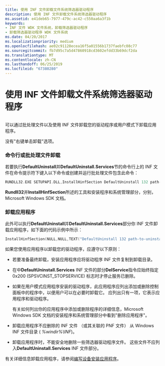 ```yaml
---
title: 使用 INF 文件卸载文件系统筛选器驱动程序
description: 使用 INF 文件卸载文件系统筛选器驱动程序
ms.assetid: e41deb65-7977-479c-ac42-c550aa6a3f1b
keywords:
- INF 文件 WDK 文件系统，卸载筛选器驱动程序
- 卸载筛选器驱动程序 WDK 文件系统
ms.date: 04/20/2017
ms.localizationpriority: medium
ms.openlocfilehash: ae02c91128ecea16f5a01556b1737faebfc08c77
ms.sourcegitcommit: fb7d95c7a5d47860918cd3602efdd33b69dcf2da
ms.translationtype: MT
ms.contentlocale: zh-CN
ms.lasthandoff: 06/25/2019
ms.locfileid: "67380280"
---
```

# <a name="using-an-inf-file-to-uninstall-a-file-system-filter-driver"></a>使用 INF 文件卸载文件系统筛选器驱动程序


## <span id="ddk_using_an_inf_file_to_uninstall_a_file_system_filter_driver_if"></span><span id="DDK_USING_AN_INF_FILE_TO_UNINSTALL_A_FILE_SYSTEM_FILTER_DRIVER_IF"></span>


可以通过批处理文件以及使用 INF 文件卸载您的驱动程序或用户模式下卸载应用程序。

没有"右键单击卸载"选项。

### <a name="span-idcommand-lineorbatchfileuninstallspanspan-idcommand-lineorbatchfileuninstallspanspan-idcommand-lineorbatchfileuninstallspancommand-line-or-batch-file-uninstall"></a><span id="Command-Line_or_Batch_File_Uninstall"></span><span id="command-line_or_batch_file_uninstall"></span><span id="COMMAND-LINE_OR_BATCH_FILE_UNINSTALL"></span>命令行或批处理文件卸载

若要执行**DefaultUninstall**并**DefaultUninstall.Services**节的命令行上的 INF 文件在命令提示符下键入以下命令或创建并运行批处理文件包含此命令：

```cpp
RUNDLL32.EXE SETUPAPI.DLL,InstallHinfSection DefaultUninstall 132 path-to-uninstall-dir\infname.inf
```

**Rundll32**并**InstallHinfSection**所述的工具和安装程序和系统管理部分，分别，Microsoft Windows SDK 文档。

### <a name="span-iduninstallapplicationspanspan-iduninstallapplicationspanspan-iduninstallapplicationspanuninstall-application"></a><span id="Uninstall_Application"></span><span id="uninstall_application"></span><span id="UNINSTALL_APPLICATION"></span>卸载应用程序

此外可以执行**DefaultUninstall**并**DefaultUninstall.Services**部分你 INF 文件卸载应用程序，如下面的代码示例中所示：

```cpp
InstallHinfSection(NULL,NULL,TEXT("DefaultUninstall 132 path-to-uninstall-dir\infname.inf"),0); 
```

如果您使用应用程序以卸载您的驱动程序，应遵守以下原则：

-   若要准备最终卸载，安装应用程序应将驱动程序 INF 文件复制到卸载目录。

-   在中**DefaultUninstall.Services** INF 文件的部分**DelService**指令应始终指定 0x200 (SPSVCINST\_STOPSERVICE) 标志时才停止服务已删除。

-   如果在用户模式应用程序安装的驱动程序，此应用程序应列出添加或删除控制面板中的程序中，以便用户可以在必要时卸载它。 应列出只有一项，它表示应用程序和驱动程序。

    有关如何列出你的应用程序中添加或删除程序的详细信息，Microsoft Windows SDK 文档的安装程序和系统管理部分中看到"删除应用程序"。

-   卸载应用程序不应删除的 INF 文件 （或其关联的 PNF 文件） 从 Windows INF 文件目录 ( *%windir%\\INF*)。

-   卸载应用程序时，不能安全地删除一些筛选器驱动程序文件。 这些文件不应列入**DefaultUninstall.Services** INF 文件部分。

有关详细信息卸载应用程序，请参阅[编写设备安装应用程序](https://docs.microsoft.com/windows-hardware/drivers/install/writing-a-device-installation-application)。

 

 




